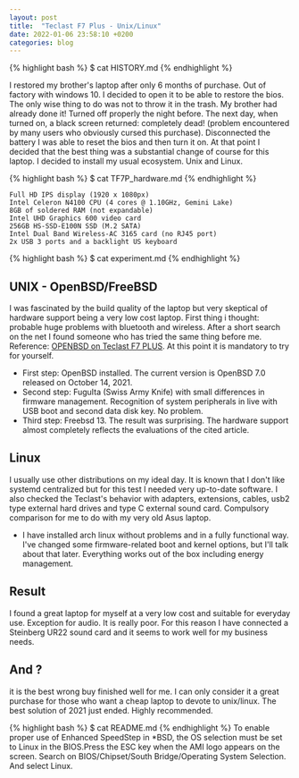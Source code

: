 ```yaml
---
layout: post
title:  "Teclast F7 Plus - Unix/Linux"
date: 2022-01-06 23:58:10 +0200
categories: blog 
---
```

{% highlight bash %}
$ cat HISTORY.md
{% endhighlight %}

I restored my brother's laptop after only 6 months of purchase. Out of factory with windows 10. I decided to open it to be able to restore the bios. The only wise thing to do was not to throw it in the trash. My brother had already done it! Turned off properly the night before. The next day, when turned on, a black screen returned: completely dead! (problem encountered by many users who obviously cursed this purchase). Disconnected the battery I was able to reset the bios and then turn it on. At that point I decided that the best thing was a substantial change of course for this laptop. I decided to install my usual ecosystem. Unix and Linux.

{% highlight bash %}
$ cat TF7P_hardware.md
{% endhighlight %} 

    Full HD IPS display (1920 x 1080px)
    Intel Celeron N4100 CPU (4 cores @ 1.10GHz, Gemini Lake)
    8GB of soldered RAM (not expandable)
    Intel UHD Graphics 600 video card
    256GB HS-SSD-E100N SSD (M.2 SATA)
    Intel Dual Band Wireless-AC 3165 card (no RJ45 port)
    2x USB 3 ports and a backlight US keyboard

{% highlight bash %}
$ cat experiment.md
{% endhighlight %}

## UNIX - OpenBSD/FreeBSD 
I was fascinated by the build quality of the laptop but very skeptical of hardware support being a very low cost laptop. First thing i thought: probable huge problems with bluetooth and wireless. After a short search on the net I found someone who has tried the same thing before me. Reference: [OPENBSD on Teclast F7 PLUS]. At this point it is mandatory to try for yourself.
- First step: OpenBSD installed. The current version is OpenBSD 7.0 released on October 14, 2021.
- Second step: FuguIta (Swiss Army Knife) with small differences in firmware management. Recognition of system peripherals in live with USB boot and second data disk key. No problem.
- Third step: Freebsd 13.
The result was surprising. The hardware support almost completely reflects the evaluations of the cited article.

## Linux
I usually use other distributions on my ideal day. It is known that I don't like systemd centralized but for this test I needed very up-to-date software. I also checked the Teclast's behavior with adapters, extensions, cables, usb2 type external hard drives and type C external sound card. Compulsory comparison for me to do with my very old Asus laptop. 
- I have installed arch linux without problems and in a fully functional way. I've changed some firmware-related boot and kernel options, but I'll talk about that later. Everything works out of the box including energy management.
## Result 
I found a great laptop for myself at a very low cost and suitable for everyday use. Exception for audio. It is really poor. For this reason I have connected a Steinberg UR22 sound card and it seems to work well for my business needs.

## And ?
it is the best wrong buy finished well for me. I can only consider it a great purchase for those who want a cheap laptop to devote to unix/linux. The best solution of 2021 just ended. Highly recommended.

{% highlight bash %}
$ cat README.md
{% endhighlight %} 
To enable proper use of Enhanced SpeedStep in *BSD, the OS selection must be set to Linux in the BIOS.Press the ESC key when the AMI logo appears on the screen. Search on BIOS/Chipset/South Bridge/Operating System Selection. And select Linux.

[OPENBSD on Teclast F7 PLUS]: https://www.tumfatig.net/2020/openbsd-on-teclast-f7-plus/

